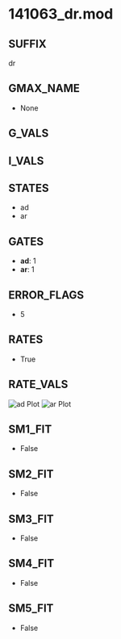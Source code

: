 # 141063_dr.mod

## SUFFIX

dr

## GMAX_NAME

- None

## G_VALS


## I_VALS


## STATES

- ad
- ar

## GATES

- **ad**: 1
- **ar**: 1

## ERROR_FLAGS

- 5

## RATES

- True

## RATE_VALS

![ad Plot](/Users/pbozelos/Dropbox/icg-Chai-Panos/supermodels/output_markdown_files/K/141063_dr.mod/images/ad.png)
![ar Plot](/Users/pbozelos/Dropbox/icg-Chai-Panos/supermodels/output_markdown_files/K/141063_dr.mod/images/ar.png)

## SM1_FIT

- False

## SM2_FIT

- False

## SM3_FIT

- False

## SM4_FIT

- False

## SM5_FIT

- False

